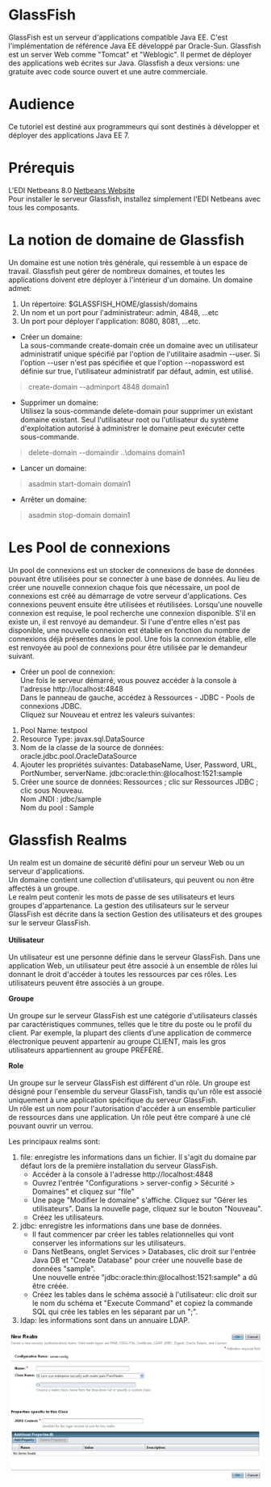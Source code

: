 # GlassFish
GlassFish est un serveur d'applications compatible Java EE. C'est l'implémentation de référence Java EE développé par Oracle-Sun. 
Glassfish est un server Web comme "Tomcat" et "Weblogic". Il permet de déployer des applications web écrites sur Java. 
Glassfish a deux versions: une gratuite avec code source ouvert et une autre commerciale.

# Audience
Ce tutoriel est destiné aux programmeurs qui sont destinés à développer et déployer des applications Java EE 7.

# Prérequis  
L'EDI Netbeans 8.0 [Netbeans Website](http://www.netbeans.org/)  
Pour installer le serveur Glassfish, installez simplement l'EDI Netbeans avec tous les composants.


# La notion de domaine de Glassfish
Un domaine est une notion très générale, qui ressemble à un espace de travail.
Glassfish peut gérer de nombreux domaines, et toutes les applications doivent etre déployer à l'intérieur d'un domaine.
Un domaine admet:
 1. Un répertoire: $GLASSFISH_HOME/glassish/domains
 2. Un nom et un port pour l'administrateur: admin, 4848, ...etc
 3. Un port pour déployer l'application: 8080, 8081, ...etc.

 * Créer un domaine:     
La sous-commande create-domain crée un domaine avec un utilisateur administratif unique spécifié par l'option de l'utilitaire asadmin --user. 
Si l'option --user n'est pas spécifiée et que l'option --nopassword est définie sur true, 
l'utilisateur administratif par défaut, admin, est utilisé.
> create-domain --adminport 4848 domain1

 * Supprimer un domaine:   
Utilisez la sous-commande delete-domain pour supprimer un existant domaine existant. Seul l'utilisateur root ou l'utilisateur du système d'exploitation autorisé à administrer le domaine peut exécuter cette sous-commande.
> delete-domain --domaindir ..\domains domain1

* Lancer un domaine: 
>asadmin start-domain domain1 

* Arrêter un domaine:  
>asadmin stop-domain domain1

# Les Pool de connexions 
Un pool de connexions est un stocker de connexions de base de données pouvant être utilisées pour se connecter à une base de données.
Au lieu de créer une nouvelle connexion chaque fois que nécessaire, un pool de connexions est créé au démarrage de votre serveur d'applications.
Ces connexions peuvent ensuite être utilisées et réutilisées. Lorsqu'une nouvelle connexion est requise, le pool recherche une connexion disponible. S'il en existe un, il est renvoyé au demandeur. Si l'une d'entre elles n'est pas disponible, une nouvelle connexion est établie en fonction du nombre de connexions déjà présentes dans le pool. 
Une fois la connexion établie, elle est renvoyée au pool de connexions pour être utilisée par le demandeur suivant.

 * Créer un pool de connexion:  
Une fois le serveur démarré, vous pouvez accéder à la console à l'adresse http://localhost:4848  
Dans le panneau de gauche, accédez à Ressources - JDBC - Pools de connexions JDBC.  
Cliquez sur Nouveau et entrez les valeurs suivantes: 
 1. Pool Name: testpool 
 2. Resource Type: javax.sql.DataSource 
 3. Nom de la classe de la source de données:  oracle.jdbc.pool.OracleDataSource
 4. Ajouter les propriétés suivantes: DatabaseName, User, Password, URL, PortNumber, serverName.
      jdbc:oracle:thin:@localhost:1521:sample
 5. Créer une source de données: Ressources ; clic sur Ressources JDBC ; clic sous Nouveau.  
 Nom JNDI : jdbc/sample     
 Nom du pool : Sample     

# Glassfish Realms
Un realm est un domaine de sécurité défini pour un serveur Web ou un serveur d'applications.  
Un domaine contient une collection d'utilisateurs, qui peuvent ou non être affectés à un groupe.  
Le realm peut contenir les mots de passe de ses utilisateurs et leurs groupes d'appartenance.
La gestion des utilisateurs sur le serveur GlassFish est décrite dans la section Gestion des utilisateurs et des groupes sur le serveur GlassFish.<br/>         
 **Utilisateur** <br/>     
    Un utilisateur est une personne définie dans le serveur GlassFish. Dans une application Web, un utilisateur peut être associé à un ensemble de rôles lui donnant le droit d'accéder à toutes les ressources par ces rôles. Les utilisateurs peuvent être associés à un groupe.<br/>      
    
 **Groupe** <br/>     
    Un groupe sur le serveur GlassFish est une catégorie d'utilisateurs classés par caractéristiques communes, telles que le titre du poste ou le profil du client. Par exemple, la plupart des clients d’une application de commerce électronique peuvent appartenir au groupe CLIENT, mais les gros utilisateurs appartiennent au groupe PRÉFÉRÉ.<br/>       
    
 **Role** <br/>       
    Un groupe sur le serveur GlassFish est différent d'un rôle. Un groupe est désigné pour l'ensemble du serveur GlassFish, tandis qu'un rôle est associé uniquement à une application spécifique du serveur GlassFish.   
Un rôle est un nom pour l'autorisation d'accéder à un ensemble particulier de ressources dans une application. Un rôle peut être comparé à une clé pouvant ouvrir un verrou.<br/>        

Les principaux realms sont:
1. file:  enregistre les informations dans un fichier. Il s'agit du domaine par défaut lors de la première installation du serveur GlassFish.   
    - Accéder à la console à l'adresse http://localhost:4848        
    - Ouvrez l'entrée "Configurations > server-config > Sécurité > Domaines" et cliquez sur "file"          
    - Une page "Modifier le domaine" s'affiche. Cliquez sur "Gérer les utilisateurs". Dans la nouvelle page, cliquez sur le       bouton "Nouveau".      
    - Créez les utilisateurs.       
2. jdbc:  enregistre les informations dans une base de données.    
    - Il faut commencer par créer les tables relationnelles qui vont conserver les informations sur les utilisateurs.      
    - Dans NetBeans, onglet Services > Databases, clic droit sur l'entrée Java DB et "Create Database" pour créer une nouvelle base de données "sample".         
      Une nouvelle entrée "jdbc:oracle:thin:@localhost:1521:sample" a dû être créée.       
    - Créez les tables dans le schéma associé à l'utilisateur: clic droit sur le nom du schéma et "Execute Command" et copiez la commande SQL qui crée les tables en les séparant par un ";".              
3. ldap:  les informations sont dans un annuaire LDAP.  

![Imagerealm](https://github.com/saadaibrahim/Glassfish/blob/master/glassfish_new_realm.png)

 

